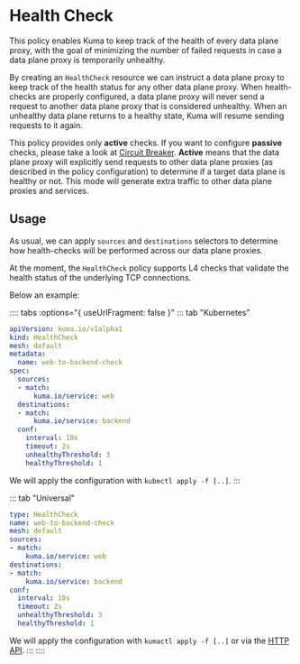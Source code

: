 # Health Check

This policy enables Kuma to keep track of the health of every data plane proxy, with the goal of minimizing the number of failed requests in case a data plane proxy is temporarily unhealthy.

By creating an `HealthCheck` resource we can instruct a data plane proxy to keep track of the health status for any other data plane proxy. When health-checks are properly configured, a data plane proxy will never send a request to another data plane proxy that is considered unhealthy. When an unhealthy data plane returns to a healthy state, Kuma will resume sending requests to it again.

This policy provides only **active** checks. If you want to configure **passive** checks, please take a look at [Circuit Breaker](./circuit-breaker.md). **Active** means that the data plane 
proxy will explicitly send requests to other data plane proxies (as described in the policy configuration) to determine if a target data plane is healthy or not. This mode will generate extra traffic to other data plane proxies and services.


## Usage

As usual, we can apply `sources` and `destinations` selectors to determine how health-checks will be performed across our data plane proxies.

At the moment, the `HealthCheck` policy supports L4 checks that validate the health status of the underlying TCP connections.

Below an example:

:::: tabs :options="{ useUrlFragment: false }"
::: tab "Kubernetes"
```yaml
apiVersion: kuma.io/v1alpha1
kind: HealthCheck
mesh: default
metadata:
  name: web-to-backend-check
spec:
  sources:
  - match:
      kuma.io/service: web
  destinations:
  - match:
      kuma.io/service: backend
  conf:
    interval: 10s
    timeout: 2s
    unhealthyThreshold: 3
    healthyThreshold: 1
```
We will apply the configuration with `kubectl apply -f [..]`.
:::

::: tab "Universal"
```yaml
type: HealthCheck
name: web-to-backend-check
mesh: default
sources:
- match:
    kuma.io/service: web
destinations:
- match:
    kuma.io/service: backend
conf:
  interval: 10s
  timeout: 2s
  unhealthyThreshold: 3
  healthyThreshold: 1
```

We will apply the configuration with `kumactl apply -f [..]` or via the [HTTP API](/docs/1.0.1/documentation/http-api).
:::
::::
